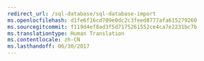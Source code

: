 ```yaml
---
redirect_url: /sql-database/sql-database-import
ms.openlocfilehash: d1fe6f16cd709e0dc2c3feed8777afa615279260
ms.sourcegitcommit: f119d4ef8ad3f5d7175261552ce4ca7e2231bc7b
ms.translationtype: Human Translation
ms.contentlocale: zh-CN
ms.lasthandoff: 06/30/2017
---
```

